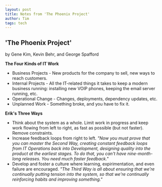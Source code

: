 ```yaml
---
layout: post
title: Notes from 'The Phoenix Project'
author: Tim
tags: tech
---
```


## 'The Phoenix Project'  
by Gene Kim, Kevin Behr, and George Spafford  

**The Four Kinds of IT Work**  
* Business Projects - New products for the company to sell, new ways to reach customers.  
* Internal Projects - All the IT-related things it takes to keep a modern business running: installing new VOIP phones, keeping the email server running, etc.  
* Operational Change - Changes, deployments, dependency updates, etc.  
* Unplanned Work - Something broke, and you have to fix it.  

**Erik's Three Ways**  
* Think about the system as a whole. Limit work in progress and keep work flowing from left to right, as fast as possible (but not faster). Remove constraints.  
* Increase feedback loops from right to left. *"Now you must prove that you can master the Second Way, creating constant feedback loops from IT Operations back into Development, designing quality into the product at the earliest stages. To do that, you can't have nine-month-long releases. You need much faster feedback."*  
* Develop and foster a culture where learning, expirimentation, and even failure are encouraged. *"The Third Way is all about ensuring that we're continually putting tension into the system, so that we're continually reinforcing habits and improving something."*  
